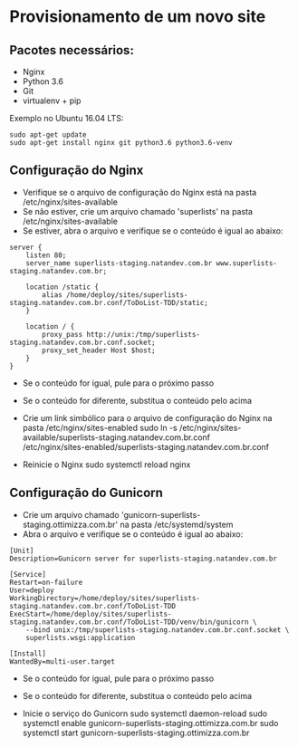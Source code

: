 # Provisionamento de um novo site

## Pacotes necessários:

-   Nginx
-   Python 3.6
-   Git
-   virtualenv + pip

Exemplo no Ubuntu 16.04 LTS:

    sudo apt-get update
    sudo apt-get install nginx git python3.6 python3.6-venv

## Configuração do Nginx

-   Verifique se o arquivo de configuração do Nginx está na pasta /etc/nginx/sites-available
-   Se não estiver, crie um arquivo chamado 'superlists' na pasta /etc/nginx/sites-available
-   Se estiver, abra o arquivo e verifique se o conteúdo é igual ao abaixo:

```
server {
    listen 80;
    server_name superlists-staging.natandev.com.br www.superlists-staging.natandev.com.br;

    location /static {
        alias /home/deploy/sites/superlists-staging.natandev.com.br.conf/ToDoList-TDD/static;
    }

    location / {
        proxy_pass http://unix:/tmp/superlists-staging.natandev.com.br.conf.socket;
        proxy_set_header Host $host;
    }
}
```

-   Se o conteúdo for igual, pule para o próximo passo
-   Se o conteúdo for diferente, substitua o conteúdo pelo acima

-   Crie um link simbólico para o arquivo de configuração do Nginx na pasta /etc/nginx/sites-enabled
    sudo ln -s /etc/nginx/sites-available/superlists-staging.natandev.com.br.conf \
     /etc/nginx/sites-enabled/superlists-staging.natandev.com.br.conf

-   Reinicie o Nginx
    sudo systemctl reload nginx

## Configuração do Gunicorn

-   Crie um arquivo chamado 'gunicorn-superlists-staging.ottimizza.com.br' na pasta /etc/systemd/system
-   Abra o arquivo e verifique se o conteúdo é igual ao abaixo:

```
[Unit]
Description=Gunicorn server for superlists-staging.natandev.com.br

[Service]
Restart=on-failure
User=deploy
WorkingDirectory=/home/deploy/sites/superlists-staging.natandev.com.br.conf/ToDoList-TDD
ExecStart=/home/deploy/sites/superlists-staging.natandev.com.br.conf/ToDoList-TDD/venv/bin/gunicorn \
    --bind unix:/tmp/superlists-staging.natandev.com.br.conf.socket \
    superlists.wsgi:application

[Install]
WantedBy=multi-user.target
```

-   Se o conteúdo for igual, pule para o próximo passo
-   Se o conteúdo for diferente, substitua o conteúdo pelo acima

-   Inicie o serviço do Gunicorn
    sudo systemctl daemon-reload
    sudo systemctl enable gunicorn-superlists-staging.ottimizza.com.br
    sudo systemctl start gunicorn-superlists-staging.ottimizza.com.br
